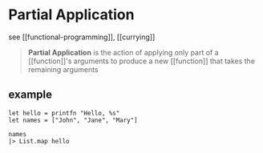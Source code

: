 # Partial Application

see [[functional-programming]], [[currying]]

> **Partial Application** is the action of applying only part of a [[function]]'s arguments to produce a new [[function]] that takes the remaining arguments

## example

```F#
let hello = printfn "Hello, %s"
let names = ["John", "Jane", "Mary"]

names
|> List.map hello
```

<script type="text/javascript" src="https://cdnjs.cloudflare.com/ajax/libs/mathjax/2.7.1/MathJax.js?config=TeX-AMS-MML_HTMLorMML"></script>
<script type="text/x-mathjax-config">MathJax.Hub.Config({ tex2jax: {inlineMath: [['$', '$']]}, messageStyle: "none" })</script>
<script>document.body.innerHTML = document.body.innerHTML.replace(/\[\[([a-zA-Z0-9\-]+\|)?([A-Za-z\-]+)\]\]/g, (a, b, c) => `<u style="text-transform: capitalize;">${c.replace(/\-/g, ' ')}</u>`)</script>
